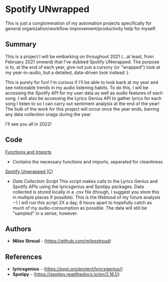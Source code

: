 # Spotify UNwrapped



This is just a conglomeration of my automation projects specifically for general organization/workflow improvement/productivity help for myself. 

## Summary
This is a project I will be embarking on throughout 2021  (...at least, from February 2021 onward) that I've dubbed Spotify UNwrapped. The purpose is to, at the end of each year, give not just a cursory (or "wrapped") look at my year-in-audio, but a detailed, data-driven look instead :)

This is purely for fun! I'm curious if I'll be able to look back at my year and see noticeable trends in my audio listening habits. To do this, I will be accessing the Spotify API for my user data as well as audio features of each song. I will also be accessing the Lyrics Genius API to gather lyrics for each song I listen to so I can carry out sentiment analysis at the end of the year! The bulk of the work for this project will occur once the year ends, barring any data collection snags during the year. 


I'll see you all in 2022!

## Code

[Functions and Imports](https://github.com/milesstroud/spotify_unwrapped/blob/main/imports/music_functions.py)
  - Contains the necessary functions and imports, separated for cleanliness
 
 [Spotify Unwrapped (C)](https://github.com/milesstroud/spotify_unwrapped/blob/main/collection_and_analysis/spotify_unwrapped_c.py)
  - *Data Collection Script* This script makes calls to the Lyrics Genius and Spotify APIs using the lyricsgenius and Spotipy packages. Data collected is stored locally in a .csv file (though, I suggest you store this in multiple places if possible). This is the lifeblood of my future analysis :-) I will run this script 2X a day, 6 hours apart to hopefully catch as much of my audio-consumption as possible. The data will still be "sampled" in a sense, however.



## Authors

* **Miles Stroud** - (https://github.com/milesstroud)

## References

* **lyricsgenius** - (https://pypi.org/project/lyricsgenius/)
* **Spotipy** - (https://spotipy.readthedocs.io/en/2.16.1/)


